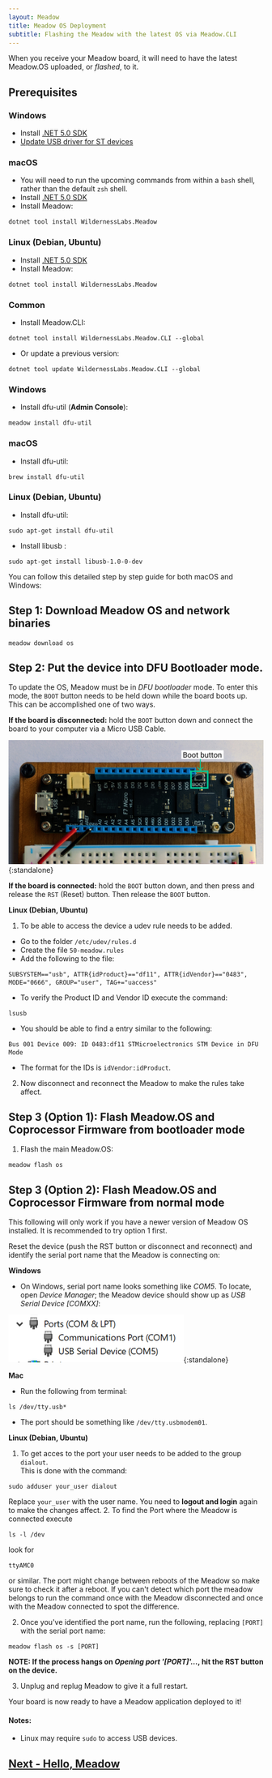 ```yaml
---
layout: Meadow
title: Meadow OS Deployment
subtitle: Flashing the Meadow with the latest OS via Meadow.CLI
---
```


When you receive your Meadow board, it will need to have the latest Meadow.OS uploaded, or _flashed_, to it.

## Prerequisites

### Windows

* Install [.NET 5.0 SDK](https://dotnet.microsoft.com/download)
* [Update USB driver for ST devices](/Meadow/Getting_Started/Update_USB_Driver/)

### macOS
* You will need to run the upcoming commands from within a `bash` shell, rather than the default `zsh` shell.
* Install [.NET 5.0 SDK](https://dotnet.microsoft.com/download)
* Install Meadow:

```
dotnet tool install WildernessLabs.Meadow
```

### Linux (Debian, Ubuntu)
* Install [.NET 5.0 SDK](https://dotnet.microsoft.com/download)
* Install Meadow:

```
dotnet tool install WildernessLabs.Meadow
```


### Common
* Install Meadow.CLI:

```
dotnet tool install WildernessLabs.Meadow.CLI --global
```

* Or update a previous version:

```
dotnet tool update WildernessLabs.Meadow.CLI --global
```


### Windows 

* Install dfu-util (**Admin Console**):

```
meadow install dfu-util
```

### macOS
* Install dfu-util:

```
brew install dfu-util
```

### Linux (Debian, Ubuntu)
* Install dfu-util:

```
sudo apt-get install dfu-util
```

* Install libusb :

```
sudo apt-get install libusb-1.0-0-dev
```

You can follow this detailed step by step guide for both macOS and Windows:

## Step 1: Download Meadow OS and network binaries

```
meadow download os
```

## Step 2: Put the device into DFU Bootloader mode.

To update the OS, Meadow must be in _DFU bootloader_ mode. To enter this mode, the `BOOT` button needs to be held down while the board boots up. This can be accomplished one of two ways.

**If the board is disconnected:** hold the `BOOT` button down and connect the board to your computer via a Micro USB Cable.

![Primary USB port](./primary_usb.png){:standalone}

**If the board is connected:** hold the `BOOT` button down, and then press and release the `RST` (Reset) button. Then release the `BOOT` button. 

**Linux (Debian, Ubuntu)** 
1. To be able to access the device a udev rule needs to be added.  
* Go to the folder `/etc/udev/rules.d`
* Create the file `50-meadow.rules`
* Add the following to the file:

```
SUBSYSTEM=="usb", ATTR{idProduct}=="df11", ATTR{idVendor}=="0483", MODE="0666", GROUP="user", TAG+="uaccess"
```
* To verify the Product ID and Vendor ID execute the command:

```
lsusb
```
* You should be able to find a entry similar to the following:

```
Bus 001 Device 009: ID 0483:df11 STMicroelectronics STM Device in DFU Mode
```
* The format for the IDs is `idVendor:idProduct`.
2. Now disconnect and reconnect the Meadow to make the rules take affect.

## Step 3 (Option 1): Flash Meadow.OS and Coprocessor Firmware from bootloader mode

1. Flash the main Meadow.OS:

```
meadow flash os
```

## Step 3 (Option 2): Flash Meadow.OS and Coprocessor Firmware from normal mode

This following will only work if you have a newer version of Meadow OS installed. It is recommended to try option 1 first.

Reset the device (push the RST button or disconnect and reconnect) and identify the serial port name that the Meadow is connecting on:

**Windows**

* On Windows, serial port name looks something like *COM5*. To locate, open *Device Manager*; the Meadow device should show up as *USB Serial Device [COMXX]*:  

![DeviceManagerPort](./ports.png){:standalone} 

**Mac**

* Run the following from terminal:

```
ls /dev/tty.usb*
```
* The port should be something like `/dev/tty.usbmodem01`.

**Linux (Debian, Ubuntu)** 
1. To get acces to the port your user needs to be added to the group `dialout`.  
    This is done with the command:

```
sudo adduser your_user dialout
```
Replace `your_user` with the user name. You need to **logout and login** again to make the changes affect.
2. To find the Port where the Meadow is connected execute

```
ls -l /dev
```  
look for

```
ttyAMC0
```
or similar. The port might change between reboots of the Meadow so make sure to check it after a reboot. If you can't detect which port the meadow belongs to run the command once with the Meadow disconnected and once with the Meadow connected to spot the difference.

2. Once you've identified the port name, run the following, replacing `[PORT]` with the serial port name:

```
meadow flash os -s [PORT]
```

**NOTE: If the process hangs on *Opening port '[PORT]'...*, hit the RST button on the device.**

3. Unplug and replug Meadow to give it a full restart.

Your board is now ready to have a Meadow application deployed to it!

#### Notes:

 * Linux may require `sudo` to access USB devices.

## [Next - Hello, Meadow](/Meadow/Getting_Started/Hello_World/)
